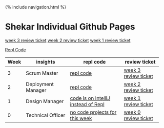 {% include navigation.html %}

# Shekar Individual Github Pages

[week 3 review ticket](https://github.com/shekark642/M221p2-roopies/issues/47)
[week 2 review ticket](https://github.com/shekark642/M221p2-roopies/issues/36)
[week 1 review ticket](https://github.com/shekark642/M221p2-roopies/issues/29)

[Repl Code](https://replit.com/@shekark642)




Week | insights | repl code | review ticket 
-------------  | -------------- | -------------- | -------------- |
3  | Scrum Master | [repl code](https://replit.com/@shekark642/bubblesort#Main.java) | [week 3 review ticket](https://github.com/shekark642/M221p2-roopies/issues/47) |
2   | Deployment Manager | [repl code](https://replit.com/@shekark642/shekar-code#Calculator.java) | [week 2 review ticket](https://github.com/shekark642/M221p2-roopies/issues/43) |
1   | Design Manager | [code is on IntelliJ instead of Repl](https://github.com/shekark642/trimester3/tree/main/java) | [week 1 review ticket](https://github.com/shekark642/M221p2-roopies/issues/36) |
0   | Technical Officer | [no code projects for this week](https://replit.com/@shekark642) | [week 0 review ticket](https://github.com/shekark642/M221p2-roopies/issues/29) |

